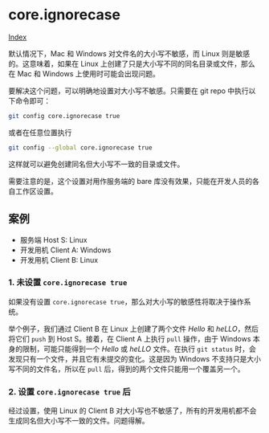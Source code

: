 # core.ignorecase

[Index](index.md)

默认情况下，Mac 和 Windows 对文件名的大小写不敏感，而 Linux 则是敏感的。这意味着，如果在 Linux 上创建了只是大小写不同的同名目录或文件，那么在 Mac 和 Windows 上使用时可能会出现问题。

要解决这个问题，可以明确地设置对大小写不敏感。只需要在 git repo 中执行以下命令即可：

```bash
git config core.ignorecase true
```

或者在任意位置执行

```bash
git config --global core.ignorecase true
```

这样就可以避免创建同名但大小写不一致的目录或文件。

需要注意的是，这个设置对用作服务端的 bare 库没有效果，只能在开发人员的各自工作区设置。

## 案例

* 服务端 Host S: Linux
* 开发用机 Client A: Windows
* 开发用机 Client B: Linux

### 1. 未设置 `core.ignorecase true`

如果没有设置 `core.ignorecase true`，那么对大小写的敏感性将取决于操作系统。

举个例子，我们通过 Client B 在 Linux 上创建了两个文件 *Hello* 和 *heLLO*，然后将它们 `push` 到 Host S。接着，在 Client A 上执行 `pull` 操作，由于 Windows 本身的限制，可能只能得到一个 *Hello* 或 *heLLO* 文件。在执行 `git status` 时，会发现只有一个文件，并且它有未提交的变化。这是因为 Windows 不支持只是大小写不同的文件名，所以在 `pull` 后，得到的两个文件只能用一个覆盖另一个。

### 2. 设置 `core.ignorecase true` 后

经过设置，使用 Linux 的 Client B 对大小写也不敏感了，所有的开发用机都不会生成同名但大小写不一致的文件。问题得解。
